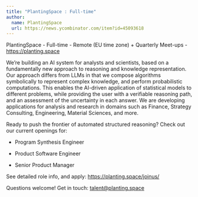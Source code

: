```yaml
---
title: "PlantingSpace : Full-time"
author:
  name: PlantingSpace
  url: https://news.ycombinator.com/item?id=45093618
---
```

PlantingSpace - Full-time - Remote (EU time zone) + Quarterly Meet-ups - <a href="https:&#x2F;&#x2F;planting.space" rel="nofollow">https:&#x2F;&#x2F;planting.space</a>

We’re building an AI system for analysts and scientists, based on a fundamentally new approach to reasoning and knowledge representation. Our approach differs from LLMs in that we compose algorithms symbolically to represent complex knowledge, and perform probabilistic computations. This enables the AI-driven application of statistical models to different problems, while providing the user with a verifiable reasoning path, and an assessment of the uncertainty in each answer. We are developing applications for analysis and research in domains such as Finance, Strategy Consulting, Engineering, Material Sciences, and more.

Ready to push the frontier of automated structured reasoning? Check out our current openings for:

* Program Synthesis Engineer

* Product Software Engineer

* Senior Product Manager

See detailed role info, and apply: <a href="https:&#x2F;&#x2F;planting.space&#x2F;joinus&#x2F;" rel="nofollow">https:&#x2F;&#x2F;planting.space&#x2F;joinus&#x2F;</a>

Questions welcome! Get in touch: talent@planting.space
<JobApplication />
